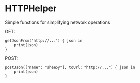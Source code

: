 # HTTPHelper
Simple functions for simplifying network operations 

GET: 
~~~
getJsonFrom("http://...") { json in
    print(json)
}
~~~

POST:
~~~
postJson(["name": "sheepy"], toUrl: "http://...") { json in
    print(json)
}
~~~
